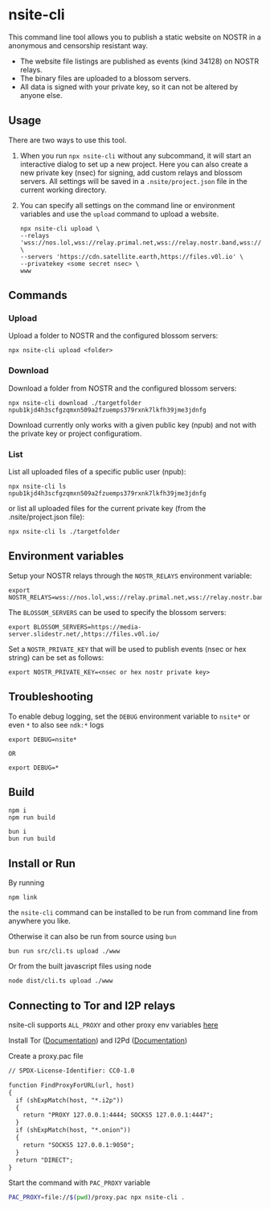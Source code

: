 # nsite-cli

This command line tool allows you to publish a static website on NOSTR in a anonymous and censorship resistant way.

- The website file listings are published as events (kind 34128) on NOSTR relays.
- The binary files are uploaded to a blossom servers.
- All data is signed with your private key, so it can not be altered by anyone else.

## Usage

There are two ways to use this tool.

1. When you run `npx nsite-cli` without any subcommand, it will start an interactive dialog to set up a new project. Here you can also create a new private key (nsec) for signing, add custom relays and blossom servers. All settings will be saved in a `.nsite/project.json` file in the current working directory.

2. You can specify all settings on the command line or environment variables and use the `upload` command to upload a website.
   ```
   npx nsite-cli upload \
   --relays 'wss://nos.lol,wss://relay.primal.net,wss://relay.nostr.band,wss://relay.damus.io' \
   --servers 'https://cdn.satellite.earth,https://files.v0l.io' \
   --privatekey <some secret nsec> \
   www
   ```

## Commands

### Upload

Upload a folder to NOSTR and the configured blossom servers:

```
npx nsite-cli upload <folder>
```

### Download

Download a folder from NOSTR and the configured blossom servers:

```
npx nsite-cli download ./targetfolder npub1kjd4h3scfgzqmxn509a2fzuemps379rxnk7lkfh39jme3jdnfg
```

Download currently only works with a given public key (npub) and not with the private key or project configuratiom.

### List

List all uploaded files of a specific public user (npub):

```
npx nsite-cli ls npub1kjd4h3scfgzqmxn509a2fzuemps379rxnk7lkfh39jme3jdnfg
```

or list all uploaded files for the current private key (from the .nsite/project.json file):

```
npx nsite-cli ls ./targetfolder
```

## Environment variables

Setup your NOSTR relays through the `NOSTR_RELAYS` environment variable:

```
export NOSTR_RELAYS=wss://nos.lol,wss://relay.primal.net,wss://relay.nostr.band,wss://relay.damus.io
```

The `BLOSSOM_SERVERS` can be used to specify the blossom servers:

```
export BLOSSOM_SERVERS=https://media-server.slidestr.net/,https://files.v0l.io/
```

Set a `NOSTR_PRIVATE_KEY` that will be used to publish events (nsec or hex string) can be set as follows:

```
export NOSTR_PRIVATE_KEY=<nsec or hex nostr private key>
```

## Troubleshooting

To enable debug logging, set the `DEBUG` environment variable to `nsite*` or even `*` to also see `ndk:*` logs

```
export DEBUG=nsite*

OR

export DEBUG=*
```

## Build

```
npm i
npm run build

bun i
bun run build
```

## Install or Run

By running

```
npm link
```

the `nsite-cli` command can be installed to be run from command line from anywhere you like.

Otherwise it can also be run from source using `bun`

```
bun run src/cli.ts upload ./www
```

Or from the built javascript files using node

```
node dist/cli.ts upload ./www
```

## Connecting to Tor and I2P relays

nsite-cli supports `ALL_PROXY` and other proxy env variables [here](https://www.npmjs.com/package/proxy-from-env#environment-variables)

Install Tor ([Documentation](https://community.torproject.org/onion-services/setup/install/)) and I2Pd ([Documentation](https://i2pd.readthedocs.io/en/latest/user-guide/install/))

Create a proxy.pac file

```txt
// SPDX-License-Identifier: CC0-1.0

function FindProxyForURL(url, host)
{
  if (shExpMatch(host, "*.i2p"))
  {
    return "PROXY 127.0.0.1:4444; SOCKS5 127.0.0.1:4447";
  }
  if (shExpMatch(host, "*.onion"))
  {
    return "SOCKS5 127.0.0.1:9050";
  }
  return "DIRECT";
}
```

Start the command with `PAC_PROXY` variable

```sh
PAC_PROXY=file://$(pwd)/proxy.pac npx nsite-cli .
```